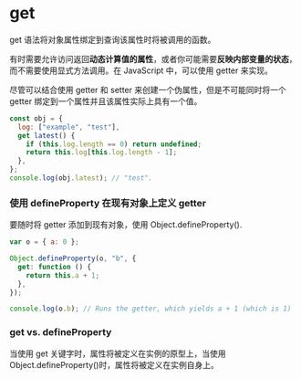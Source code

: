 # get

get 语法将对象属性绑定到查询该属性时将被调用的函数。

有时需要允许访问返回**动态计算值的属性**，或者你可能需要**反映内部变量的状态**，而不需要使用显式方法调用。在 JavaScript 中，可以使用 getter 来实现。

尽管可以结合使用 getter 和 setter 来创建一个伪属性，但是不可能同时将一个 getter 绑定到一个属性并且该属性实际上具有一个值。

```js
const obj = {
  log: ["example", "test"],
  get latest() {
    if (this.log.length == 0) return undefined;
    return this.log[this.log.length - 1];
  },
};
console.log(obj.latest); // "test".
```

### 使用 defineProperty 在现有对象上定义 getter

要随时将 getter 添加到现有对象，使用 Object.defineProperty().

```js
var o = { a: 0 };

Object.defineProperty(o, "b", {
  get: function () {
    return this.a + 1;
  },
});

console.log(o.b); // Runs the getter, which yields a + 1 (which is 1)
```

### get vs. defineProperty

当使用 get 关键字时，属性将被定义在实例的原型上，当使用 Object.defineProperty()时，属性将被定义在实例自身上。
